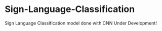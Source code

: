 # Sign-Language-Classification
 Sign Language Classification model done with CNN 
 Under Development!
